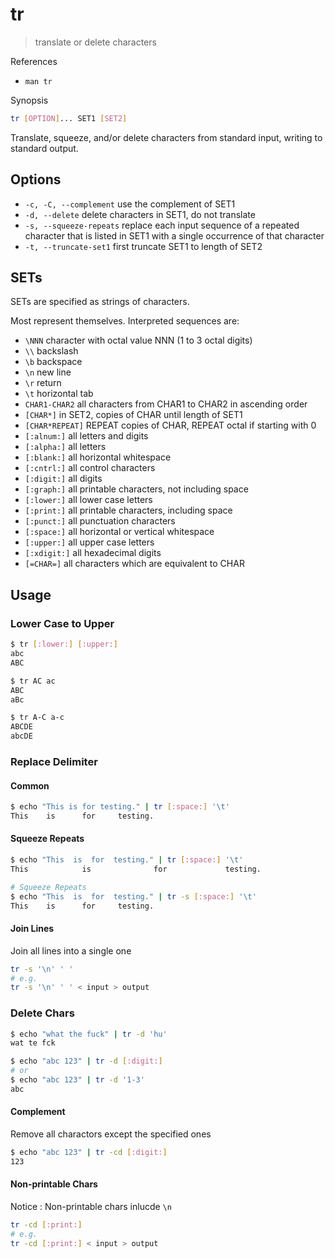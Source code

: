 # tr

> translate or delete characters

References

- `man tr`

Synopsis

```bash
tr [OPTION]... SET1 [SET2]
```

Translate, squeeze, and/or delete characters from standard input, writing to standard output.

## Options

- `-c, -C, --complement` use the complement of SET1
- `-d, --delete` delete characters in SET1, do not translate
- `-s, --squeeze-repeats` replace each input sequence of a repeated character that is listed in SET1 with a single occurrence of that character
- `-t, --truncate-set1` first truncate SET1 to length of SET2

## SETs

SETs are specified as strings of characters.

Most represent themselves. Interpreted sequences are:

- `\NNN` character with octal value NNN (1 to 3 octal digits)
- `\\` backslash
- `\b` backspace
- `\n` new line
- `\r` return
- `\t` horizontal tab
- `CHAR1-CHAR2` all characters from CHAR1 to CHAR2 in ascending order
- `[CHAR*]` in SET2, copies of CHAR until length of SET1
- `[CHAR*REPEAT]` REPEAT copies of CHAR, REPEAT octal if starting with 0
- `[:alnum:]` all letters and digits
- `[:alpha:]` all letters
- `[:blank:]` all horizontal whitespace
- `[:cntrl:]` all control characters
- `[:digit:]` all digits
- `[:graph:]` all printable characters, not including space
- `[:lower:]` all lower case letters
- `[:print:]` all printable characters, including space
- `[:punct:]` all punctuation characters
- `[:space:]` all horizontal or vertical whitespace
- `[:upper:]` all upper case letters
- `[:xdigit:]` all hexadecimal digits
- `[=CHAR=]` all characters which are equivalent to CHAR

## Usage

### Lower Case to Upper

```bash
$ tr [:lower:] [:upper:]
abc
ABC
```

```bash
$ tr AC ac
ABC
aBc

$ tr A-C a-c
ABCDE
abcDE
```

### Replace Delimiter

#### Common

```bash
$ echo "This is for testing." | tr [:space:] '\t'
This    is      for     testing.
```

#### Squeeze Repeats

```bash
$ echo "This  is  for  testing." | tr [:space:] '\t'
This            is              for             testing.

# Squeeze Repeats
$ echo "This  is  for  testing." | tr -s [:space:] '\t'
This    is      for     testing.
```

#### Join Lines

Join all lines into a single one

```bash
tr -s '\n' ' '
# e.g.
tr -s '\n' ' ' < input > output
```

### Delete Chars

```bash
$ echo "what the fuck" | tr -d 'hu'
wat te fck
```

```bash
$ echo "abc 123" | tr -d [:digit:]
# or
$ echo "abc 123" | tr -d '1-3'
abc
```

#### Complement

Remove all charactors except the specified ones

```bash
$ echo "abc 123" | tr -cd [:digit:]
123
```

#### Non-printable Chars

Notice : Non-printable chars inlucde `\n`

```bash
tr -cd [:print:]
# e.g.
tr -cd [:print:] < input > output
```
